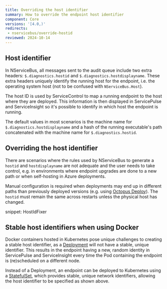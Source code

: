 ```yaml
---
title: Overriding the host identifier
summary: How to override the endpoint host identifier
component: Core
versions: '[4.0,)'
redirects:
 - nservicebus/override-hostid
reviewed: 2024-10-14
---
```


## Host identifier

In NServiceBus, all messages sent to the audit queue include two extra headers: `$.diagnostics.hostid` and `$.diagnostics.hostdisplayname`. These extra headers uniquely identify the running host for the endpoint, i.e. the operating system host (not to be confused with `NServiceBus.Host`). 

The host ID is used by ServiceControl to map a running endpoint to the host where they are deployed. This information is then displayed in ServicePulse and ServiceInsight so it's possible to identify in which host the endpoint is running.

The default values in most scenarios is the machine name for `$.diagnostics.hostdisplayname` and a hash of the running executable's  path concatenated with the machine name for `$.diagnostics.hostid`.

## Overriding the host identifier

There are scenarios where the rules used by NServiceBus to generate a `hostid` and `hostdisplayname` are not adequate and the user needs to take control, e.g. in environments where endpoint upgrades are done to a new path or when self-hosting in Azure deployments.

Manual configuration is required when deployments may end up in different paths than previously deployed versions (e.g. using [Octopus Deploy](https://octopus.com/)). The `hostid` must remain the same across restarts unless the physical host has changed.

snippet: HostIdFixer

## Stable host identifiers when using Docker

Docker containers hosted in Kubernetes pose unique challenges to creating a stable host identifier, as a [Deployment](https://kubernetes.io/docs/concepts/workloads/controllers/deployment/) will not have a stable, unique identifier. This results in the endpoint having a new, random identity in ServicePulse and ServiceInsight every time the Pod containing the endpoint is (re)scheduled on a different node.

Instead of a Deployment, an endpoint can be deployed to Kubernetes using a [StatefulSet](https://kubernetes.io/docs/concepts/workloads/controllers/statefulset/), which provides stable, unique network identifiers, allowing the host identifier to be specified as shown above.
